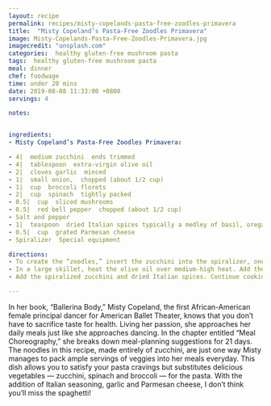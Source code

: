 ```yaml
---
layout: recipe
permalink: recipes/misty-copelands-pasta-free-zoodles-primavera
title:  "Misty Copeland’s Pasta-Free Zoodles Primavera"
image: Misty-Copelands-Pasta-Free-Zoodles-Primavera.jpg
imagecredit: "unsplash.com"
categories:  healthy gluten-free mushroom pasta
tags:  healthy gluten-free mushroom pasta
meal: dinner
chef: foodwage
time: under 20 mins
date: 2019-08-08 11:33:00 +0800
servings: 4

notes:


ingredients:
- Misty Copeland’s Pasta-Free Zoodles Primavera:

- 4|  medium zucchini  ends trimmed
- 4|  tablespoon  extra-virgin olive oil
- 2|  cloves garlic  minced
- 1|  small onion,  chopped (about 1/2 cup)
- 1|  cup  broccoli florets
- 2|  cup  spinach  tightly packed
- 0.5|  cup  sliced mushrooms
- 0.5|  red bell pepper  chopped (about 1/2 cup)
- Salt and pepper
- 1|  teaspoon  dried Italian spices typically a medley of basil, oregano, rosemary, onion powder and garlic powder — available in a jar
- 0.5|  cup  grated Parmesan cheese
- Spiralizer  Special equipment

directions:
- To create the “zoodles,” insert the zucchini into the spiralizer, one at a time, much like you’d sharpen a pencil. (Please follow the manufacturer’s instructions.) Set aside the vegetable noodles.
- In a large skillet, heat the olive oil over medium-high heat. Add the garlic and onion and cook until translucent, about 4 to 5 minutes. Add the broccoli, spinach, mushrooms and bell pepper. Sprinkle with salt and pepper. Cook on medium, stirring frequently, for 5–7 minutes, or until the vegetables are just tender.
- Add the spiralized zucchini and dried Italian spices. Continue cooking for another 5 minutes, stirring frequently. Top with the cheese and serve.

---
```


In her book, “Ballerina Body,” Misty Copeland, the first African-American female principal dancer for American Ballet Theater, knows that you don’t have to sacrifice taste for health. Living her passion, she approaches her daily meals just like she approaches dancing. In the chapter entitled “Meal Choreography,” she breaks down meal-planning suggestions for 21 days. The noodles in this recipe, made entirely of zucchini, are just one way Misty manages to pack ample servings of veggies into her meals everyday.  This dish allows you to satisfy your pasta cravings but substitutes delicious vegetables — zucchini, spinach and broccoli — for the pasta. With the addition of Italian seasoning, garlic and Parmesan cheese, I don’t think you’ll miss the spaghetti!